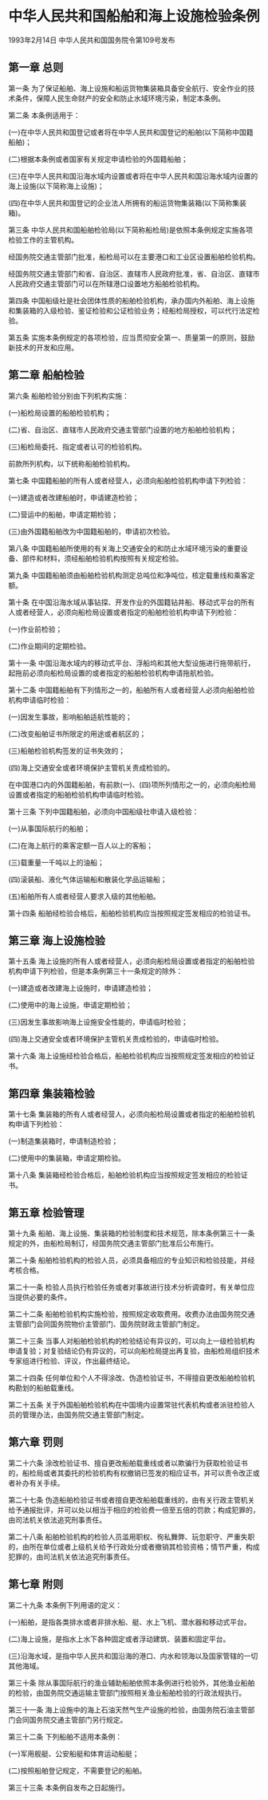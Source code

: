 # 中华人民共和国船舶和海上设施检验条例

1993年2月14日 中华人民共和国国务院令第109号发布　

## 第一章 总则

第一条 为了保证船舶、海上设施和船运货物集装箱具备安全航行、安全作业的技术条件，保障人民生命财产的安全和防止水域环境污染，制定本条例。

第二条 本条例适用于：

(一)在中华人民共和国登记或者将在中华人民共和国登记的船舶(以下简称中国籍船舶)；

(二)根据本条例或者国家有关规定申请检验的外国籍船舶；

(三)在中华人民共和国沿海水域内设置或者将在中华人民共和国沿海水域内设置的海上设施(以下简称海上设施)；

(四)在中华人民共和国登记的企业法人所拥有的船运货物集装箱(以下简称集装箱)。

第三条 中华人民共和国船舶检验局(以下简称船检局)是依照本条例规定实施各项检验工作的主管机构。

经国务院交通主管部门批准，船检局可以在主要港口和工业区设置船舶检验机构。

经国务院交通主管部门和省、自治区、直辖市人民政府批准，省、自治区、直辖市人民政府交通主管部门可以在所辖港口设置地方船舶检验机构。

第四条 中国船级社是社会团体性质的船舶检验机构，承办国内外船舶、海上设施和集装箱的入级检验、鉴证检验和公证检验业务；经船检局授权，可以代行法定检验。

第五条 实施本条例规定的各项检验，应当贯彻安全第一、质量第一的原则，鼓励新技术的开发和应用。

## 第二章 船舶检验

第六条 船舶检验分别由下列机构实施：

(一)船检局设置的船舶检验机构；

(二)省、自治区、直辖市人民政府交通主管部门设置的地方船舶检验机构；

(三)船检局委托、指定或者认可的检验机构。

前款所列机构，以下统称船舶检验机构。

第七条 中国籍船舶的所有人或者经营人，必须向船舶检验机构申请下列检验：

(一)建造或者改建船舶时，申请建造检验；

(二)营运中的船舶，申请定期检验；

(三)由外国籍船舶改为中国籍船舶的，申请初次检验。

第八条 中国籍船舶所使用的有关海上交通安全的和防止水域环境污染的重要设备、部件和材料，须经船舶检验机构按照有关规定检验。

第九条 中国籍船舶须由船舶检验机构测定总吨位和净吨位，核定载重线和乘客定额。

第十条 在中国沿海水域从事钻探、开发作业的外国籍钻井船、移动式平台的所有人或者经营人，必须向船检局设置或者指定的船舶检验机构申请下列检验：

(一)作业前检验；

(二)作业期间的定期检验。

第十一条 中国沿海水域内的移动式平台、浮船坞和其他大型设施进行拖带航行，起拖前必须向船检局设置的或者指定的船舶检验机构申请拖航检验。

第十二条 中国籍船舶有下列情形之一的，船舶所有人或者经营人必须向船舶检验机构申请临时检验：

(一)因发生事故，影响船舶适航性能的；

(二)改变船舶证书所限定的用途或者航区的；

(三)船舶检验机构签发的证书失效的；

(四)海上交通安全或者环境保护主管机关责成检验的。

在中国港口内的外国籍船舶，有前款(一)、(四)项所列情形之一的，必须向船检局设置或者指定的船舶检验机构申请临时检验。

第十三条 下列中国籍船舶，必须向中国船级社申请入级检验：

(一)从事国际航行的船舶；

(二)在海上航行的乘客定额一百人以上的客船；

(三)载重量一千吨以上的油船；

(四)滚装船、液化气体运输船和散装化学品运输船；

(五)船舶所有人或者经营人要求入级的其他船舶。

第十四条 船舶经检验合格后，船舶检验机构应当按照规定签发相应的检验证书。

## 第三章 海上设施检验

第十五条 海上设施的所有人或者经营人，必须向船检局设置或者指定的船舶检验机构申请下列检验，但是本条例第三十一条规定的除外：

(一)建造或者改建海上设施时，申请建造检验；

(二)使用中的海上设施，申请定期检验；

(三)因发生事故影响海上设施安全性能的，申请临时检验；

(四)海上交通安全或者环境保护主管机关责成检验的，申请临时检验。

第十六条 海上设施经检验合格后，船舶检验机构应当按照规定签发相应的检验证书。

## 第四章 集装箱检验

第十七条 集装箱的所有人或者经营人，必须向船检局设置或者指定的船舶检验机构申请下列检验：

(一)制造集装箱时，申请制造检验；

(二)使用中的集装箱，申请定期检验。

第十八条 集装箱经检验合格后，船舶检验机构应当按照规定签发相应的检验证书。

## 第五章 检验管理

第十九条 船舶、海上设施、集装箱的检验制度和技术规范，除本条例第三十一条规定的外，由船检局制订，经国务院交通主管部门批准后公布施行。

第二十条 船舶检验机构的检验人员，必须具备相应的专业知识和检验技能，并经考核合格。

第二十一条 检验人员执行检验任务或者对事故进行技术分析调查时，有关单位应当提供必要的条件。

第二十二条 船舶检验机构实施检验，按照规定收取费用。收费办法由国务院交通主管部门会同国务院物价主管部门、国务院财政主管部门制定。

第二十三条 当事人对船舶检验机构的检验结论有异议的，可以向上一级检验机构申请复验；对复验结论仍有异议的，可以向船检局提出再复验，由船检局组织技术专家组进行检验、评议，作出最终结论。

第二十四条 任何单位和个人不得涂改、伪造检验证书，不得擅自更改船舶检验机构勘划的船舶载重线。

第二十五条 关于外国船舶检验机构在中国境内设置常驻代表机构或者派驻检验人员的管理办法，由国务院交通主管部门制定。

## 第六章 罚则

第二十六条 涂改检验证书、擅自更改船舶载重线或者以欺骗行为获取检验证书的，船检局或者其委托的检验机构有权撤销已签发的相应证书，并可以责令改正或者补办有关手续。

第二十七条 伪造船舶检验证书或者擅自更改船舶载重线的，由有关行政主管机关给予通报批评，并可以处以相当于相应的检验费一倍至五倍的罚款；构成犯罪的，由司法机关依法追究刑事责任。

第二十八条 船舶检验机构的检验人员滥用职权、徇私舞弊、玩忽职守、严重失职的，由所在单位或者上级机关给予行政处分或者撤销其检验资格；情节严重，构成犯罪的，由司法机关依法追究刑事责任。

## 第七章 附则

第二十九条 本条例下列用语的定义：

(一)船舶，是指各类排水或者非排水船、艇、水上飞机、潜水器和移动式平台。

(二)海上设施，是指水上水下各种固定或者浮动建筑、装置和固定平台。

(三)沿海水域，是指中华人民共和国沿海的港口、内水和领海以及国家管辖的一切其他海域。

第三十条 除从事国际航行的渔业辅助船舶依照本条例进行检验外，其他渔业船舶的检验，由国务院交通运输主管部门按照相关渔业船舶检验的行政法规执行。

第三十一条 海上设施中的海上石油天然气生产设施的检验，由国务院石油主管部门会同国务院交通主管部门另行规定。

第三十二条 下列船舶不适用本条例：

(一)军用舰艇、公安船艇和体育运动船艇；

(二)按照船舶登记规定，不需要登记的船舶。

第三十三条 本条例自发布之日起施行。
